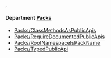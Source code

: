 ,<!-- START_COP_LIST -->
#### Department [Packs](cops_packs.md)

* [Packs/ClassMethodsAsPublicApis](cops_packs.md#packsclassmethodsaspublicapis)
* [Packs/RequireDocumentedPublicApis](cops_packs.md#packsrequiredocumentedpublicapis)
* [Packs/RootNamespaceIsPackName](cops_packs.md#packsrootnamespaceispackname)
* [Packs/TypedPublicApi](cops_packs.md#packstypedpublicapi)

<!-- END_COP_LIST -->

